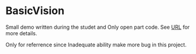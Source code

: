 # BasicVision

Small demo written during the studet and Only open part code. See [URL](https://www.cnblogs.com/wjy-lulu/) for more details.

Only for referrence since Inadequate ability make more bug in this project.

